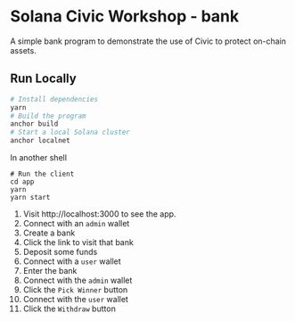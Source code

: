 # Solana Civic Workshop - bank

A simple bank program to demonstrate the use of Civic to protect on-chain assets.

## Run Locally

```bash
# Install dependencies
yarn
# Build the program
anchor build
# Start a local Solana cluster
anchor localnet
```

In another shell
```
# Run the client
cd app
yarn
yarn start
```

1. Visit http://localhost:3000 to see the app.
2. Connect with an `admin` wallet
3. Create a bank
4. Click the link to visit that bank
5. Deposit some funds
6. Connect with a `user` wallet
7. Enter the bank
8. Connect with the `admin` wallet
9. Click the `Pick Winner` button
10. Connect with the `user` wallet
11. Click the `Withdraw` button
